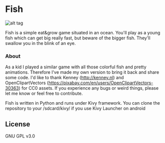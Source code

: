 # Fish
![alt tag](https://raw.github.com/KeyWeeUsr/Fish/master/screen.png)

Fish is a simple eat&grow game situated in an ocean. You'll play as a young fish which can get big really fast, but beware of the bigger fish. They'll swallow you in the blink of an eye.

### About
As a kid I played a similar game with all those colorful fish and pretty animations. Therefore I've made my own version to bring it back and share some code.
I'd like to thank Kenney (http://kenney.nl) and OpenClipartVectors (https://pixabay.com/en/users/OpenClipartVectors-30363) for CC0 assets. If you experience any bugs or weird things, please let me know or feel free to contribute.

Fish is written in Python and runs under Kivy framework.
You can clone the repository to your /sdcard/kivy/ if you use Kivy Launcher on android

License
-------
GNU GPL v3.0